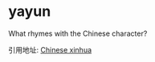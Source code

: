 # yayun
What rhymes with the Chinese character?

引用地址:
<a href="https://github.com/pwxcoo/chinese-xinhua">Chinese xinhua</a>

